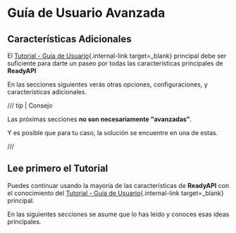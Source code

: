 # Guía de Usuario Avanzada

## Características Adicionales

El [Tutorial - Guía de Usuario](../tutorial/index.md){.internal-link target=\_blank} principal debe ser suficiente para darte un paseo por todas las características principales de **ReadyAPI**

En las secciones siguientes verás otras opciones, configuraciones, y características adicionales.

/// tip | Consejo

Las próximas secciones **no son necesariamente "avanzadas"**.

Y es posible que para tu caso, la solución se encuentre en una de estas.

///

## Lee primero el Tutorial

Puedes continuar usando la mayoría de las características de **ReadyAPI** con el conocimiento del [Tutorial - Guía de Usuario](../tutorial/index.md){.internal-link target=\_blank} principal.

En las siguientes secciones se asume que lo has leído y conoces esas ideas principales.
